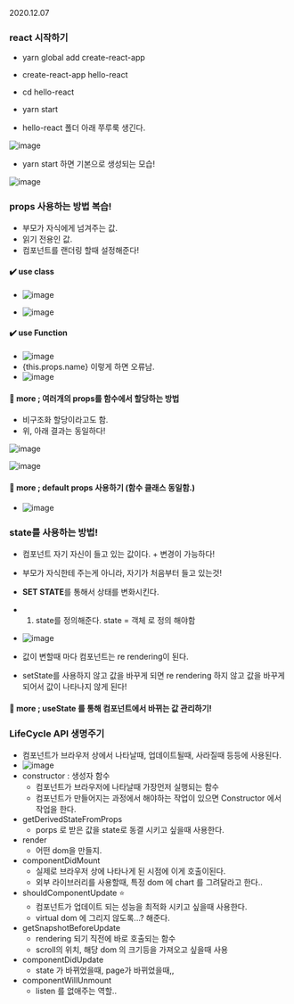 2020.12.07

### react 시작하기

- yarn global add create-react-app 

- create-react-app hello-react

- cd hello-react 

- yarn start

  

- hello-react 폴더 아래 쭈루룩 생긴다.

![image](https://user-images.githubusercontent.com/28949182/101345826-fd59c480-38ca-11eb-8d5a-10cd1cb4f886.png) 

- yarn start  하면 기본으로 생성되는 모습!

![image](https://user-images.githubusercontent.com/28949182/101345975-34c87100-38cb-11eb-9629-bb5ca609cbb0.png) 







### props 사용하는 방법 복습!

- 부모가 자식에게 넘겨주는 값.
- 읽기 전용인 값.
- 컴포넌트를 랜더링 할때 설정해준다!

#### :heavy_check_mark: **use class**

- ![image](https://user-images.githubusercontent.com/28949182/101347026-c8e70800-38cc-11eb-8aaa-318bc3bda7d1.png) 

- ![image](https://user-images.githubusercontent.com/28949182/101349980-883dbd80-38d1-11eb-825a-e4af066100f7.png)  



#### :heavy_check_mark: **use Function​**

-  ![image](https://user-images.githubusercontent.com/28949182/101350010-98559d00-38d1-11eb-8f6a-89c438aebd16.png) 
  - {this.props.name} 이렇게 하면 오류남.
- ![image](https://user-images.githubusercontent.com/28949182/101350030-a4415f00-38d1-11eb-87d6-88a444d6ad77.png)  



#### 🧐 more  ; 여러개의 props를 함수에서 할당하는 방법

- 비구조화 할당이라고도 함. 
- 위, 아래 결과는 동일하다!

![image](https://user-images.githubusercontent.com/28949182/101349185-51b37300-38d0-11eb-9d1b-00623811509d.png) 

![image](https://user-images.githubusercontent.com/28949182/101349344-90e1c400-38d0-11eb-8400-246d03a7aaf6.png) 



#### 🧐 more  ; default props 사용하기 (함수 클래스 동일함.)

- ![image](https://user-images.githubusercontent.com/28949182/101349914-66dcd180-38d1-11eb-9605-afe83eedaa51.png) 





### state를 사용하는 방법!

- 컴포넌트 자기 자신이 들고 있는 값이다. + 변경이 가능하다!
- 부모가 자식한테 주는게 아니라, 자기가 처음부터 들고 있는것!
- **SET STATE**를 통해서 상태를 변화시킨다.
- 1. state를 정의해준다. state = 객체 로 정의 해야함
- ![image](https://user-images.githubusercontent.com/28949182/101351725-5c700700-38d4-11eb-89fe-5c92f87dfdb4.png) 

- 값이 변할때 마다 컴포넌트는 re rendering이 된다.

- setState를 사용하지 않고 값을 바꾸게 되면 re rendering 하지 않고 값을 바꾸게 되어서 값이 나타나지 않게 된다!

  

#### 🧐 more  ; useState 를 통해 컴포넌트에서 바뀌는 값 관리하기!







### LifeCycle API 생명주기

- 컴포넌트가 브라우저 상에서 나타날때, 업데이트될때, 사라질때 등등에 사용된다.
- ![image](https://user-images.githubusercontent.com/28949182/101353514-11a3be80-38d7-11eb-8f4c-ded279022924.png)
- constructor : 생성자 함수
  - 컴포넌트가 브라우저에 나타날때 가장먼저 실행되는 함수
  - 컴포넌트가 만들어지는 과정에서 해야하는 작업이 있으면 Constructor  에서 작업을 한다.
- getDerivedStateFromProps
  - porps 로 받은 값을 state로 동결 시키고 싶을때 사용한다.
- render 
  - 어떤 dom을 만들지.
- componentDidMount 
  - 실제로 브라우저 상에 나타나게 된 시점에 이게 호출이된다.
  - 외부 라이브러리를 사용할때, 특정 dom 에 chart 를 그려달라고 한다..
- shouldComponentUpdate :star:
  - 컴포넌트가 업데이트 되는 성능을 최적화 시키고 싶을때 사용한다.
  - virtual dom 에 그리지 않도록...? 해준다.
- getSnapshotBeforeUpdate
  - rendering 되기 직전에 바로 호출되는 함수
  - scroll의 위치, 해당 dom 의 크기등을 가져오고 싶을때 사용
- componentDidUpdate 
  - state 가 바뀌었을때, page가 바뀌었을때,,
- componentWillUnmount 
  - listen 를 없애주는 역할..



